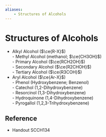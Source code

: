 ```yaml
---
aliases:
    - Structures of Alcohols
---
```


# Structures of Alcohols

- Alkyl Alcohol ($\ce{R-X}$)  
         - Methyl Alcohol (methanol; $\ce{CH3OH}$)  
         - Primary Alcohol ($\ce{RCH2OH}$)  
         - Secondary Alcohol ($\ce{R2CHOH}$)  
         - Tertiary Alcohol ($\ce{R3COH}$)
- Aryl Alcohol ($\ce{Ar-X}$)  
         - Phenol (Hydroxybenzene; Benzenol)  
         - Catechol (1,2-Dihydroxybenzene)  
         - Resorcinol (1,3-Dihydroxybenzene)  
         - Hydroquinone (1,4-Dihydroxybenzene)  
         - Pyrogallol (1,2,3-Trihydroxybenzene)

## Reference

- Handout SCCH134
